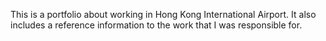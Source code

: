 This is a portfolio about working in Hong Kong International Airport. It also includes a reference information to the work that I was responsible for.   
